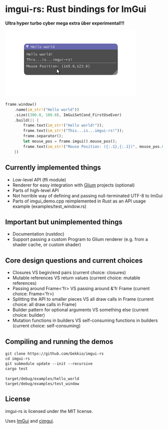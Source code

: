 # imgui-rs: Rust bindings for ImGui

**Ultra hyper turbo cyber mega extra über experimental!!!**

![Hello world](hello_world.png)

```rust
frame.window()
    .name(im_str!("Hello world"))
    .size((300.0, 100.0), ImGuiSetCond_FirstUseEver)
    .build(|| {
        frame.text(im_str!("Hello world!"));
        frame.text(im_str!("This...is...imgui-rs!"));
        frame.separator();
        let mouse_pos = frame.imgui().mouse_pos();
        frame.text(im_str!("Mouse Position: ({:.1},{:.1})", mouse_pos.0, mouse_pos.1));
    })
```

## Currently implemented things

* Low-level API (ffi module)
* Renderer for easy integration with [Glium](https://github.com/tomaka/glium) projects (optional)
* Parts of high-level API
* Not horrible way of defining and passing null-terminated UTF-8 to ImGui
* Parts of imgui\_demo.cpp reimplemented in Rust as an API usage example (examples/test\_window.rs)

## Important but unimplemented things

* Documentation (rustdoc)
* Support passing a custom Program to Glium renderer (e.g. from a shader cache, or custom shader)

## Core design questions and current choices

* Closures VS begin/end pairs (current choice: closures)
* Mutable references VS return values (current choice: mutable references)
* Passing around Frame&lt;'fr&gt; VS passing around &amp;'fr Frame (current choice: Frame&lt;'fr&gt;)
* Splitting the API to smaller pieces VS all draw calls in Frame (current choice: all draw calls in Frame)
* Builder pattern for optional arguments VS something else (current choice: builder)
* Mutation functions in builders VS self-consuming functions in builders (current choice: self-consuming)

## Compiling and running the demos

    git clone https://github.com/Gekkio/imgui-rs
    cd imgui-rs
    git submodule update --init --recursive
    cargo test

    target/debug/examples/hello_world
    target/debug/examples/test_window

## License

imgui-rs is licensed under the MIT license.

Uses [ImGui](https://github.com/ocornut/imgui) and [cimgui](https://github.com/Extrawurst/cimgui).
